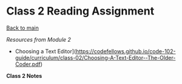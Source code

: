 # Class 2 Reading Assignment
[Back to main](https://michaeldulin.github.io/reading-notes)

*Resources from Module 2* 
- Choosing a Text Editor](https://codefellows.github.io/code-102-guide/curriculum/class-02/Choosing-A-Text-Editor--The-Older-Coder.pdf)

**Class 2 Notes**
